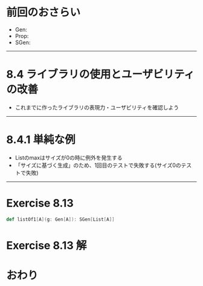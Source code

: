 # 前回のおさらい
- Gen: 
- Prop: 
- SGen: 

---

# 8.4 ライブラリの使用とユーザビリティの改善
- これまでに作ったライブラリの表現力・ユーザビリティを確認しよう

---

# 8.4.1 単純な例
- Listのmaxはサイズが0の時に例外を発生する
- 「サイズに基づく生成」のため、1回目のテストで失敗する(サイズ0のテストで失敗)

---

# Exercise 8.13

```scala
def listOf1[A](g: Gen[A]): SGen[List[A]]
```

# Exercise 8.13 解

# おわり
